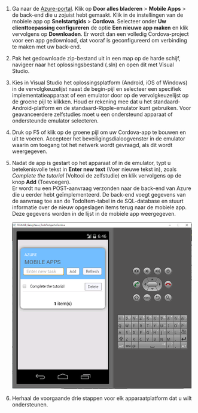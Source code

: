 
1. Ga naar de [Azure-portal]. Klik op **Door alles bladeren** > **Mobile Apps** > de back-end die u zojuist hebt gemaakt. Klik in de instellingen van de mobiele app op **Snelstartgids** > **Cordova**. Selecteer onder **Uw clienttoepassing configureren** de optie **Een nieuwe app maken** en klik vervolgens op **Downloaden**. Er wordt dan een volledig Cordova-project voor een app gedownload, dat vooraf is geconfigureerd om verbinding te maken met uw back-end.

2. Pak het gedownloade zip-bestand uit in een map op de harde schijf, navigeer naar het oplossingsbestand (.sln) en open dit met Visual Studio.

5. Kies in Visual Studio het oplossingsplatform (Android, iOS of Windows) in de vervolgkeuzelijst naast de begin-pijl en selecteer een specifiek implementatieapparaat of een emulator door op de vervolgkeuzelijst op de groene pijl te klikken. Houd er rekening mee dat u het standaard-Android-platform en de standaard-Ripple-emulator kunt gebruiken. Voor geavanceerdere zelfstudies moet u een ondersteund apparaat of ondersteunde emulator selecteren. 

6. Druk op F5 of klik op de groene pijl om uw Cordova-app te bouwen en uit te voeren. Accepteer het beveiligingsdialoogvenster in de emulator waarin om toegang tot het netwerk wordt gevraagd, als dit wordt weergegeven.   

7. Nadat de app is gestart op het apparaat of in de emulator, typt u betekenisvolle tekst in **Enter new text** (Voer nieuwe tekst in), zoals _Complete the tutorial_ (Voltooi de zelfstudie) en klik vervolgens op de knop **Add** (Toevoegen).  
Er wordt nu een POST-aanvraag verzonden naar de back-end van Azure die u eerder hebt geïmplementeerd. De back-end voegt gegevens van de aanvraag toe aan de TodoItem-tabel in de SQL-database en stuurt informatie over de nieuw opgeslagen items terug naar de mobiele app. Deze gegevens worden in de lijst in de mobiele app weergegeven.

    ![](./media/app-service-mobile-cordova-quickstart/quickstart-startup.png)
    
8. Herhaal de voorgaande drie stappen voor elk apparaatplatform dat u wilt ondersteunen.

[Azure-portal]: https://portal.azure.com/



<!--HONumber=ago16_HO4-->


